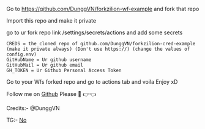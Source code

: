 Go to https://github.com/DunggVN/forkzilion-wf-example and fork that repo

Import this repo and make it private

go to ur fork repo link /settings/secrets/actions and add some secrets
```
CREDS = the cloned repo of github.com/DunggVN/forkzilion-cred-example (make it private always) (Don't use https://) (change the values of config.env)
GitHubName = Ur github username
GitHubMail = Ur github email
GH_TOKEN = Ur Github Personal Access Token
```

Go to your Wfs forked repo and go to actions tab and voila Enjoy xD

Follow me on [Github](https://github.com/DunggVN) Please    🥺
👉👈

Credits:- @DunggVN

TG:- [No]()
